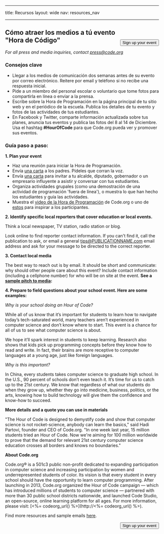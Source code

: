 * * *

title: Recursos layout: wide nav: resources_nav

* * *

[<button style="float: right; margin-top: 50px">Sign up your event</button>](/#join)

## Cómo atraer los medios a tú evento "Hora de Código"

*For all press and media inquiries, contact <press@code.org>*

### Consejos clave

  * Llegar a los medios de comunicación dos semanas antes de su evento por correo electrónico. Reitere por email y teléfono si no recibe una respuesta inicial.
  * Pide a un miembro del personal escolar o voluntario que tome fotos para compartirla en línea o enviar a la prensa.
  * Escribe sobre la Hora de Programación en la página principal de tu sitio web y en el periódico de la escuela. Publica los detalles de tu evento y fotos de las actividades de tus estudiantes.
  * En Facebook y Twitter, comparte información actualizada sobre tus planes, anuncia tus eventos y publica las fotos del 8 al 14 de Diciembre. Usa el hashtag **#HourOfCode** para que Code.org pueda ver y promover sus eventos.

### Guía paso a paso:

**1. Plan your event**

  * Haz una reunión para iniciar la Hora de Programación.
  * Envía [una carta](<%= hoc_uri('/resources/#sample-emails') %>) a los padres. Pídeles que corran la voz.
  * Envía [una carta](<%= hoc_uri('/resources/#sample-emails') %>) para invitar a tu alcalde, diputado, gobernador o un empresario influyente a asistir y conversar con tus estudiantes.
  * Organiza actividades grupales (como una demostración de una actividad de programación 'fuera de línea'), o muestra lo que han hecho los estudiantes y guía las actividades.
  * Muestra el [video de la Hora de Programación](<%= hoc_uri('/') %>) de Code.org o uno de [estos](<%= hoc_uri('/resources#videos') %>) para inspirar a los participantes.

**2. Identify specific local reporters that cover education or local events.**

Think a local newspaper, TV station, radio station or blog.

Look online to find reporter contact information. If you can't find it, call the publication to ask, or email a general tips@PUBLICATIONNAME.com email address and ask for your message to be directed to the correct reporter.

**3. Contact local media**

The best way to reach out is by email. It should be short and communicate: why should other people care about this event? Include contact information (including a cellphone number) for who will be on site at the event. **See a [sample pitch to media](<%= hoc_uri('/resources#sample-emails') %>):**

**4. Prepare to field questions about your school event. Here are some examples:**

*Why is your school doing an Hour of Code?*

While all of us know that it’s important for students to learn how to navigate today’s tech-saturated world, many teachers aren’t experienced in computer science and don’t know where to start. This event is a chance for all of us to see what computer science is about.

We hope it’ll spark interest in students to keep learning. Research also shows that kids pick up programming concepts before they know how to read and write. In fact, their brains are more receptive to computer languages at a young age, just like foreign languages.

*Why is this important?*

In China, every students takes computer science to graduate high school. In the U.S., 90 percent of schools don’t even teach it. It’s time for us to catch up to the 21st century. We know that regardless of what our students do when they grow up, whether they go into medicine, business, politics, or the arts, knowing how to build technology will give them the confidence and know-how to succeed.

**More details and a quote you can use in materials**

"The Hour of Code is designed to demystify code and show that computer science is not rocket-science, anybody can learn the basics," said Hadi Partovi, founder and CEO of Code.org. "In one week last year, 15 million students tried an Hour of Code. Now we're aiming for 100 million worldwide to prove that the demand for relevant 21st century computer science education crosses all borders and knows no boundaries."

**About Code.org**

Code.org® is a 501c3 public non-profit dedicated to expanding participation in computer science and increasing participation by women and underrepresented students of color. Its vision is that every student in every school should have the opportunity to learn computer programming. After launching in 2013, Code.org organized the Hour of Code campaign — which has introduced millions of students to computer science — partnered with more than 30 public school districts nationwide, and launched Code Studio, an open-source, online learning platform for all ages. For more information, please visit: [<%= codeorg_url() %>](http://<%= codeorg_url() %>).

  
Find more resources and sample emails [here](<%= hoc_uri('/resources') %>).

<a style="display: block" href="/#join"><button style="float: right;">Sign up your event</button></a>